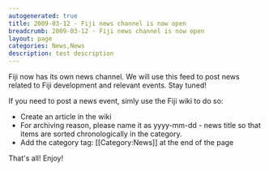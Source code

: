 ```yaml
---
autogenerated: true
title: 2009-03-12 - Fiji news channel is now open
breadcrumb: 2009-03-12 - Fiji news channel is now open
layout: page
categories: News,News
description: test description
---
```


Fiji now has its own news channel. We will use this feed to post news related to Fiji development and relevant events. Stay tuned\!

If you need to post a news event, simly use the Fiji wiki to do so:

  - Create an article in the wiki
  - For archiving reason, please name it as
        yyyy-mm-dd - news title
    so that items are sorted chronologically in the category.
  - Add the category tag:
        <nowiki>[[Category:News]]</nowiki>
    at the end of the page

That's all\! Enjoy\!



